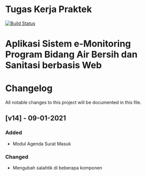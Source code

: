 # Tugas Kerja Praktek
[![Build Status](https://travis-ci.com/ilhamtaufiq/bid-abs.svg?branch=main)](https://travis-ci.com/ilhamtaufiq/bid-abs) 

# Aplikasi Sistem e-Monitoring Program Bidang Air Bersih dan Sanitasi berbasis Web


# Changelog

All notable changes to this project will be documented in this file.


## [v14] - 09-01-2021

### Added
- Modul Agenda Surat Masuk

### Changed
- Mengubah salahtik di beberapa komponen

